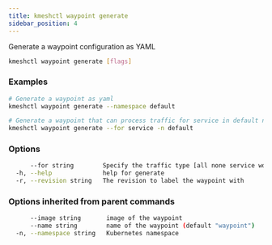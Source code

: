 ```yaml
---
title: kmeshctl waypoint generate
sidebar_position: 4
---
```


Generate a waypoint configuration as YAML

```bash
kmeshctl waypoint generate [flags]
```

### Examples
```bash
# Generate a waypoint as yaml
kmeshctl waypoint generate --namespace default

# Generate a waypoint that can process traffic for service in default namespace
kmeshctl waypoint generate --for service -n default
```

### Options
```bash
      --for string        Specify the traffic type [all none service workload] for the waypoint
  -h, --help              help for generate
  -r, --revision string   The revision to label the waypoint with
```

### Options inherited from parent commands
```bash
      --image string       image of the waypoint
      --name string        name of the waypoint (default "waypoint")
  -n, --namespace string   Kubernetes namespace
```